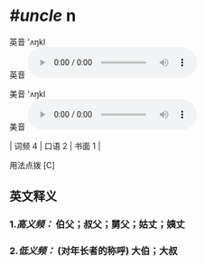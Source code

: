 # ***\#uncle*** n
英音 'ʌŋkl  
英音
<audio src="./media/uncle-B.aac" controls="controls"></audio>

美音 'ʌŋkl  
美音
<audio src="./media/uncle.aac" controls="controls"></audio>



| 词频 4 | 口语 2 | 书面 1 |  

用法点拨  [C]

英文释义
---
### 1.*高义频：* **伯父；叔父；舅父；姑丈；姨丈**  

### 2.*低义频：* **(对年长者的称呼) 大伯；大叔**  


